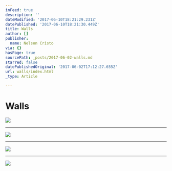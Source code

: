 ```yaml
---
inFeed: true
description: ''
dateModified: '2017-06-10T18:21:29.231Z'
datePublished: '2017-06-10T18:21:30.449Z'
title: Walls
author: []
publisher:
  name: Nelson Cristo
via: {}
hasPage: true
sourcePath: _posts/2017-06-02-walls.md
starred: false
datePublishedOriginal: '2017-06-02T17:12:27.655Z'
url: walls/index.html
_type: Article

---
```

# Walls
![](https://the-grid-user-content.s3-us-west-2.amazonaws.com/0b17cd75-e10c-43eb-958f-8a42ca8acb5e.jpg)

---

![](https://the-grid-user-content.s3-us-west-2.amazonaws.com/50a8ebd2-e94f-460c-982d-d4dd3268060c.jpg)

---

![](https://the-grid-user-content.s3-us-west-2.amazonaws.com/e8f38cee-2be8-4ea2-8753-42ee5b1d1d17.jpg)

---

![](https://the-grid-user-content.s3-us-west-2.amazonaws.com/8288d581-41ba-489d-bad6-6afcc6ec084c.jpg)